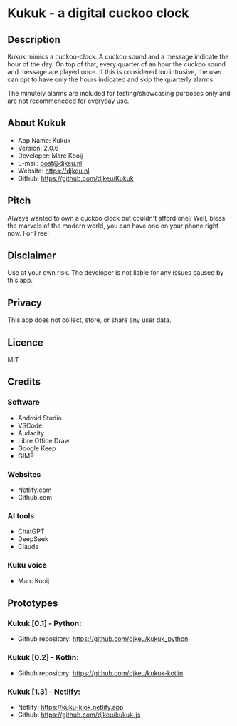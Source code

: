 # Kukuk - a digital cuckoo clock

## Description
Kukuk mimics a cuckoo-clock. A cuckoo sound and a message indicate the hour of the day. On top of that, every quarter of an hour the cuckoo sound and message are played once. If this is considered too intrusive, the user can opt to have only the hours indicated and skip the quarterly alarms.

The minutely alarms are included for testing/showcasing purposes only and are not recommeneded for everyday use.

## About Kukuk
- App Name: Kukuk
- Version: 2.0.6
- Developer: Marc Kooij
- E-mail: post@djkeu.nl
- Website: https://djkeu.nl
- Github: https://github.com/djkeu/Kukuk

## Pitch
Always wanted to own a cuckoo clock but couldn't afford one?
Well, bless the marvels of the modern world, you can have one on your phone right now. For Free!

## Disclaimer
Use at your own risk. The developer is not liable for any issues caused by this app.

## Privacy
This app does not collect, store, or share any user data.

## Licence
MIT

## Credits
### Software
- Android Studio
- VSCode
- Audacity
- Libre Office Draw
- Google Keep
- GIMP

### Websites
- Netlify.com
- Github.com

### AI tools
- ChatGPT
- DeepSeek
- Claude

### Kuku voice
- Marc Kooij

## Prototypes
### Kukuk [0.1] - Python:
- Github repository: https://github.com/djkeu/kukuk_python

### Kukuk [0.2] - Kotlin:
- Github repository: https://github.com/djkeu/kukuk-kotlin

### Kukuk [1.3] - Netlify:
- Netlify: https://kuku-klok.netlify.app
- Github: https://github.com/djkeu/kukuk-js
